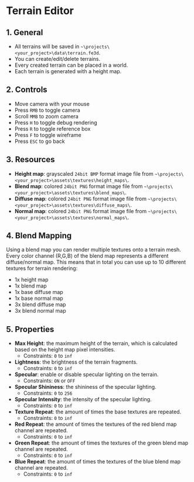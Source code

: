 # Terrain Editor

## 1. General

- All terrains will be saved in `~\projects\<your_project>\data\terrain.fe3d`.
- You can create/edit/delete terrains.
- Every created terrain can be placed in a world.
- Each terrain is generated with a height map.

## 2. Controls

- Move camera with your mouse
- Press `RMB` to toggle camera
- Scroll `MMB` to zoom camera
- Press `H` to toggle debug rendering
- Press `R` to toggle reference box
- Press `F` to toggle wireframe
- Press `ESC` to go back

## 3. Resources

- **Height map**: grayscaled `24bit BMP` format image file from `~\projects\<your_project>\assets\textures\height_maps\`.
- **Blend map**: colored `24bit PNG` format image file from `~\projects\<your_project>\assets\textures\blend_maps\`.
- **Diffuse map**: colored `24bit PNG` format image file from `~\projects\<your_project>\assets\textures\diffuse_maps\`.
- **Normal map**: colored `24bit PNG` format image file from `~\projects\<your_project>\assets\textures\normal_maps\`.

## 4. Blend Mapping

Using a blend map you can render multiple textures onto a terrain mesh. Every color channel (R,G,B) of the blend map represents a different diffuse/normal map. This means that in total you can use up to 10 different textures for terrain rendering:

- 1x height map
- 1x blend map
- 1x base diffuse map
- 1x base normal map
- 3x blend diffuse map
- 3x blend normal map

## 5. Properties

- **Max Height**: the maximum height of the terrain, which is calculated based on the height map pixel intensities.
  - Constraints: `0` to `inf`
- **Lightness**: the brightness of the terrain fragments.
  - Constraints: `0` to `inf`
- **Specular**: enable or disable specular lighting on the terrain.
  - Constraints: `ON` or `OFF`
- **Specular Shininess**: the shininess of the specular lighting.
  - Constraints: `0` to `256`
- **Specular Intensity**: the intensity of the specular lighting.
  - Constraints: `0` to `inf`
- **Texture Repeat**: the amount of times the base textures are repeated.
  - Constraints: `0` to `inf`
- **Red Repeat**: the amount of times the textures of the red blend map channel are repeated.
  - Constraints: `0` to `inf`
- **Green Repeat**: the amount of times the textures of the green blend map channel are repeated.
  - Constraints: `0` to `inf`
- **Blue Repeat**: the amount of times the textures of the blue blend map channel are repeated.
  - Constraints: `0` to `inf`
